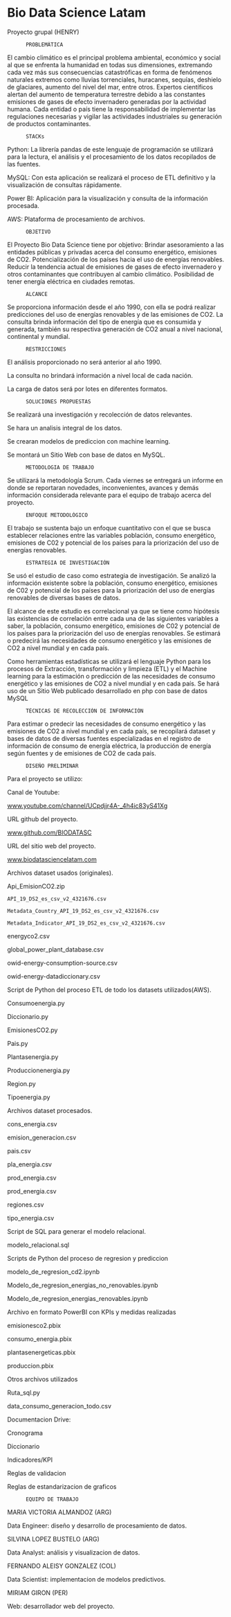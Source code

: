 # Bio Data Science Latam
Proyecto grupal (HENRY) 


          PROBLEMÁTICA

El cambio climático es el principal problema ambiental, económico y social al que se enfrenta la humanidad en todas sus dimensiones, extremando cada vez más sus consecuencias catastróficas en forma de fenómenos naturales extremos como lluvias torrenciales, huracanes, sequías, deshielo de glaciares, aumento del nivel del mar, entre otros.
Expertos científicos alertan del aumento de temperatura terrestre debido a las constantes emisiones de gases de efecto invernadero generadas por la actividad humana. 
Cada entidad o país tiene la responsabilidad de implementar las regulaciones necesarias y vigilar las actividades industriales su generación de productos contaminantes.


          STACKs
	
Python: La librería pandas de este lenguaje de programación se utilizará para la lectura, el análisis y el procesamiento de los datos recopilados de las fuentes.

MySQL: Con esta aplicación se realizará el proceso de ETL definitivo y la visualización de consultas rápidamente.

Power BI: Aplicación para la visualización y consulta de la información procesada.

AWS: Plataforma de procesamiento de archivos.


          OBJETIVO

El Proyecto Bio Data Science tiene por objetivo:
Brindar asesoramiento a las entidades públicas y privadas acerca del consumo energético, emisiones de CO2.
Potencialización de los países hacia el uso de energías renovables.
Reducir la tendencia actual de emisiones de gases de efecto invernadero y otros contaminantes que contribuyen al cambio climático.
Posibilidad de tener energía eléctrica en ciudades remotas.


          ALCANCE

Se proporciona información desde el año 1990, con ella se podrá realizar predicciones del uso de energías renovables y de las emisiones de CO2. 
La consulta brinda información del tipo de energía que es consumida y generada, también su respectiva generación de CO2  anual a nivel nacional, continental y mundial.


          RESTRICCIONES

El análisis proporcionado no será anterior al año 1990.

La consulta no brindará información a nivel local de cada nación.

La carga de datos será por lotes en diferentes formatos.


          SOLUCIONES PROPUESTAS

Se realizará una investigación y recolección de datos relevantes.

Se hara un analisis integral de los datos.

Se crearan modelos de prediccion con machine learning.

Se montará un Sitio Web con base de datos en MySQL.


          METODOLOGIA DE TRABAJO

Se utilizará la metodología Scrum. Cada viernes se entregará un informe en donde se reportaran novedades, inconvenientes, avances y demás información considerada relevante para el equipo de trabajo acerca del proyecto.


          ENFOQUE METODOLÓGICO

El trabajo se sustenta bajo un enfoque cuantitativo con el que se busca establecer relaciones entre las variables población, consumo energético, emisiones de C02 y potencial de los países para la priorización del uso de energías renovables.


          ESTRATEGIA DE INVESTIGACIÓN

Se usó el estudio de caso como estrategia de investigación. Se analizó la información existente sobre la población, consumo energético, emisiones de C02 y potencial de los países para la priorización del uso de energías renovables de diversas bases de datos.

El alcance de este estudio es correlacional ya que se tiene como hipótesis las existencias de correlación entre cada una de las siguientes variables a saber, la población, consumo energético, emisiones de C02 y potencial de los países para la priorización del uso de energías renovables. Se estimará o predecirá las necesidades de consumo energético y las emisiones de CO2 a nivel mundial y en cada país.

Como herramientas estadísticas se utilizará el lenguaje Python para los procesos de Extracción, transformación y limpieza (ETL) y el Machine learning para la estimación o predicción de las necesidades de consumo energético y las emisiones de CO2 a nivel mundial y en cada país. Se hará uso de un Sitio Web publicado desarrollado en php con base de datos MySQL


          TÉCNICAS DE RECOLECCIÓN DE INFORMACIÓN

Para estimar o predecir las necesidades de consumo energético y las emisiones de CO2 a nivel mundial y en cada país, se recopilará dataset y bases de datos de diversas fuentes especializadas en el registro de información de consumo de energía eléctrica, la producción de energía según fuentes y de emisiones de CO2 de cada país.


          DISEÑO PRELIMINAR

Para el proyecto se utilizo:

Canal de Youtube:

  www.youtube.com/channel/UCpdjjr4A-_4h4ic83yS41Xg

URL github del proyecto.
  
  www.github.com/BIODATASC	

URL del sitio web del proyecto.
	 
   www.biodatasciencelatam.com
  
Archivos dataset usados (originales).
  
  Api_EmisionCO2.zip
  
    API_19_DS2_es_csv_v2_4321676.csv
    
    Metadata_Country_API_19_DS2_es_csv_v2_4321676.csv
    
    Metadata_Indicator_API_19_DS2_es_csv_v2_4321676.csv
  
  energyco2.csv
  
  global_power_plant_database.csv
  
  owid-energy-consumption-source.csv
  
  owid-energy-datadiccionary.csv 

Script de Python del proceso ETL de todo los datasets utilizados(AWS).
  
  Consumoenergia.py
  
  Diccionario.py
  
  EmisionesCO2.py
  
  Pais.py
  
  Plantasenergia.py
  
  Produccionenergia.py
  
  Region.py
  
  Tipoenergia.py

Archivos dataset procesados.
  
  cons_energia.csv
  
  emision_generacion.csv
  
  pais.csv
  
  pla_energia.csv
  
  prod_energia.csv
  
  prod_energia.csv
  
  regiones.csv
  
  tipo_energia.csv
 
Script de SQL para generar el modelo relacional.
  
  modelo_relacional.sql

Scripts de Python del proceso de regresion y prediccion
  
  modelo_de_regresion_cd2.ipynb
  
  Modelo_de_regresion_energias_no_renovables.ipynb
  
  Modelo_de_regresion_energias_renovables.ipynb

Archivo en formato PowerBI con KPIs y medidas realizadas
  
  emisionesco2.pbix
  
  consumo_energia.pbix
  
  plantasenergeticas.pbix
  
  produccion.pbix

Otros archivos utilizados
  
  Ruta_sql.py
  
  data_consumo_generacion_todo.csv

Documentacion Drive:
  
  Cronograma
  
  Diccionario
  
  Indicadores/KPI
  
  Reglas de validacion
  
  Reglas de estandarizacion de graficos


          EQUIPO DE TRABAJO

MARIA VICTORIA ALMANDOZ (ARG)

  Data Engineer: diseño y desarrollo de procesamiento de datos.

SILVINA LOPEZ BUSTELO (ARG)

  Data Analyst: análisis y visualizacion de datos.

FERNANDO ALEISY GONZALEZ (COL)

  Data Scientist: implementacion de modelos predictivos.

MIRIAM GIRON (PER)

  Web: desarrollador web del proyecto.
